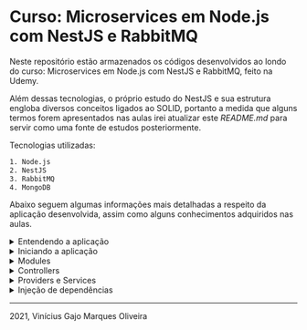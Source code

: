 # Curso: Microservices em Node.js com NestJS e RabbitMQ

Neste repositório estão armazenados os códigos desenvolvidos ao londo do curso: Microservices em Node.js com NestJS e RabbitMQ, feito na Udemy.

Além dessas tecnologias, o próprio estudo do NestJS e sua estrutura engloba diversos conceitos ligados ao SOLID, portanto a medida que alguns termos forem apresentados nas aulas irei atualizar este *README.md* para servir como uma fonte de estudos posteriormente.

Tecnologias utilizadas:

```bash
1. Node.js
2. NestJS
3. RabbitMQ
4. MongoDB
```

Abaixo seguem algumas informações mais detalhadas a respeito da aplicação desenvolvida, assim como alguns conhecimentos adquiridos nas aulas.

<details>
  <summary>Entendendo a aplicação</summary>

  Uma aplicação que será utilizada por jogadores amadores de tênis. Estes jogadores fazem parte de um ranking que é atualizado conforme realização das partidas. Atualmente este ranking é controlado de forma manual, e o organizador nos procurou para desenvolver uma aplicação que modernize o controle, visando incentivar quem já participa, bem como disponibilizar um atrativo para novos jogadores.

  **Jogador**

  * Solicitar ou rejeitar um desafio;
  * Registrar o resultado de uma partida;
  * Acompanhar os rankings;
  * Consultar seus dados e seu histórico de partidas (vitórias, derrotas, posição no ranking);
  * Consultar as informações de seus adversários (histórico de partidas e dados);
  * Ser notificado por e-mail quando for desafiado.

  **Administrador**
  
  * Cadastrar as categorias e definir as pontuações;
  * Cadastrar jogadores e definir suas categorias;
  * Ser notificado quando existir um desafio pendente a mais de 10 dias.

  **Entidades**

  ```bash
    Categorias                             Rankings
        |:1                                   |:1
        |             Notificações            |
        |                                     |
        |:N                                   |:1
    Jogadores --------- Desafios --------- Partidas 
              :N      :N        :1      :1
  ```
</details>

<details>
  <summary>Iniciando a aplicação</summary>

  Para iniciar o desenvolvimento da aplicação devemos ter previamente instalado o Node.js e o NPM. Então basta executar os seguintes comandos no terminal:

  ```bash
    # algumas opções que falharam:
    # 1. npx @nestjs/cli
    # 2. npx @nestjs/cli new api-smartranking

    # instala o pacote globalmente
    npm install -g @nestjs/cli

    # executa o script de iniciar o desenvolvimento do projeto api-smartranking
    nest new api-smartranking

    # criar um módulo chamado players
    nest g players

    # criar um controller chamado players
    nest g controller players

    # criar um service
    nest g service players
  ```
</details>

<details>
  <summary>Modules</summary>

  Uma aplicação NestJS é organizada em módulos (modules). Toda aplicação NestJS tem pelo menos um módulo, que é o *root module*. É o "starting-point" da aplicação.

  Um módulo é definido quando anotamos uma classe com o *decorator* **@Module()**, e é um singleton.

  Este decorator recupera um objeto que descreve o módulo, usando as seguintes propriedades:

  * Providers: Array de providers que devem estar disponíveis dentro do módulo via injeção de dependências;
  * Controllers: Devem ser instanciados dentro do módulo;
  * Exports: Providers que devem ser exportados para outros módulos;
  * Imports: Lista de módulos necessários para uso no módulo atual.
</details>

<details>
  <summary>Controllers</summary>

  Estes componentes são responsáveis por lidar com as requisições e retornar as respostas para o cliente.

  Um controller é definido quando anotamos uma classe com o *decorator* **@Controller()**, que pode receber um *path* representando a rota relacionada com aquele controller.

  Possuem *handlers* que lidam diretamente com métodos HTTP (GET, POST, DELETE, PUT, etc). Estes *handlers* são métodos implementados dentro da classe controller, que são anotados com os decorators relacionados a cada verbo HTTP.
</details>

<details>
  <summary>Providers e Services</summary>

  **Providers**

  Os providers são elementos injetados dentro de construtores automaticamente, quando encontra-se o *decorator* **@Injectable()**, podendo ser uma classe, sync/async factory, etc.

  Providers devem ser fornecidos por um módulo para se tornarem utilizáveis.

  **Services**
  
  São definidos como providers, porém, nem todos providers são services. São singleton quando empacotados com **@Injectable()** e fornecidos a um módulo. Ou seja, uma mesma instância será compartilhada em toda a aplicação.

  É a principal fonte de lógica de negócios.
</details>

<details>
  <summary>Injeção de dependências</summary>

  O NestJS utiliza o *pattern* de injeção de dependências para injetar código automaticamente em classes que nós criamos, adicionando **Providers** ou **Services** no método construtor de um **Controller**.

  A *injeção de dependências* é uma técnica de Inversão de Controler (**IoC**), na qual delegamos a instanciação de dependências para o **IoC Container** (que neste projetos erá o NestJS), ao invés de fazermos em nosso próprio código de forma imperativa. 

  Existem três etapas no fluxo de injeção de dependências do NestJS:

  1. No **Service** que será injetado, o decorator **@Injectable** define que a classe pode ser gerenciada pelo **Nest IoC Container**.

  2. No **Controller** declaramos uma dependência do **Service** que deve ser injetado, passando essa informação nos atributos de instanciação do construtor do **Controller**.

  ```typescript
    constructor(private readonly service: Service) {}
  ```

  3. No arquivo raiz do módulo nós definimos no array de providers o **Service** que desejamos injetar no **Controller**.

  ```typescript
    @Module({
      controllers: [Controller],
      providers: [Service]
    })
  ```

  Desta forma quando o **Nest IoC Container** instancia um **Controller**, ele primeiro procura por quaisquer dependências.
  
  Quando o container encontra a dependência do **Service** ele realiza uma pesquisa pelo token do **Service**, que retorna a classe deste.

  Por fim, assumindo o escopo SINGLETON (comportamento padrão), o NestJS cria uma instância do **Service**, armazena em cache e a retorna, ou, se já estiver alguma instância deste **Service** em cache, retorna essa instância já existente.
</details>

---
2021, Vinícius Gajo Marques Oliveira